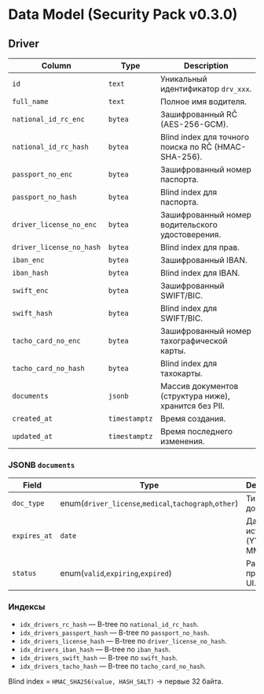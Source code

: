 # Data Model (Security Pack v0.3.0)

## Driver

| Column | Type | Description |
| --- | --- | --- |
| `id` | `text` | Уникальный идентификатор `drv_xxx`. |
| `full_name` | `text` | Полное имя водителя. |
| `national_id_rc_enc` | `bytea` | Зашифрованный RČ (AES-256-GCM). |
| `national_id_rc_hash` | `bytea` | Blind index для точного поиска по RČ (HMAC-SHA-256). |
| `passport_no_enc` | `bytea` | Зашифрованный номер паспорта. |
| `passport_no_hash` | `bytea` | Blind index для паспорта. |
| `driver_license_no_enc` | `bytea` | Зашифрованный номер водительского удостоверения. |
| `driver_license_no_hash` | `bytea` | Blind index для прав. |
| `iban_enc` | `bytea` | Зашифрованный IBAN. |
| `iban_hash` | `bytea` | Blind index для IBAN. |
| `swift_enc` | `bytea` | Зашифрованный SWIFT/BIC. |
| `swift_hash` | `bytea` | Blind index для SWIFT/BIC. |
| `tacho_card_no_enc` | `bytea` | Зашифрованный номер тахографической карты. |
| `tacho_card_no_hash` | `bytea` | Blind index для тахокарты. |
| `documents` | `jsonb` | Массив документов (структура ниже), хранится без PII. |
| `created_at` | `timestamptz` | Время создания. |
| `updated_at` | `timestamptz` | Время последнего изменения. |

### JSONB `documents`

| Field | Type | Description |
| --- | --- | --- |
| `doc_type` | enum(`driver_license`,`medical`,`tachograph`,`other`) | Тип документа. |
| `expires_at` | `date` | Дата истечения (YYYY-MM-DD). |
| `status` | enum(`valid`,`expiring`,`expired`) | Расчёт по правилам UI. |

### Индексы

* `idx_drivers_rc_hash` — B-tree по `national_id_rc_hash`.
* `idx_drivers_passport_hash` — B-tree по `passport_no_hash`.
* `idx_drivers_license_hash` — B-tree по `driver_license_no_hash`.
* `idx_drivers_iban_hash` — B-tree по `iban_hash`.
* `idx_drivers_swift_hash` — B-tree по `swift_hash`.
* `idx_drivers_tacho_hash` — B-tree по `tacho_card_no_hash`.

Blind index = `HMAC_SHA256(value, HASH_SALT)` → первые 32 байта.
